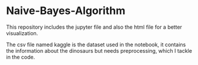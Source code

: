 # Naive-Bayes-Algorithm
This repository includes the jupyter file and also the html file for a better visualization.

The csv file named kaggle is the dataset used in the notebook, it contains the information about the dinosaurs but needs preprocessing, which I tackle in the code.
